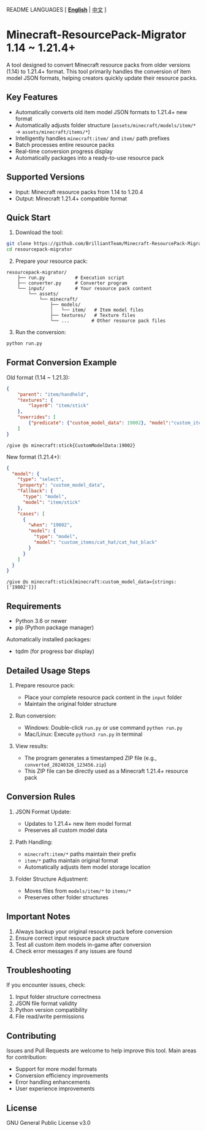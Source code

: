 README LANGUAGES [ [**English**](README.md) | [中文](README-中文.md)  ]
# Minecraft-ResourcePack-Migrator 1.14 ~ 1.21.4+

A tool designed to convert Minecraft resource packs from older versions (1.14) to 1.21.4+ format.
This tool primarily handles the conversion of item model JSON formats, helping creators quickly update their resource packs.

## Key Features

- Automatically converts old item model JSON formats to 1.21.4+ new format
- Automatically adjusts folder structure (`assets/minecraft/models/item/*` → `assets/minecraft/items/*`)
- Intelligently handles `minecraft:item/` and `item/` path prefixes
- Batch processes entire resource packs
- Real-time conversion progress display
- Automatically packages into a ready-to-use resource pack

## Supported Versions

- Input: Minecraft resource packs from 1.14 to 1.20.4
- Output: Minecraft 1.21.4+ compatible format

## Quick Start

1. Download the tool:
```bash
git clone https://github.com/BrilliantTeam/Minecraft-ResourcePack-Migrator
cd resourcepack-migrator
```

2. Prepare your resource pack:
```
resourcepack-migrator/
    ├── run.py           # Execution script
    ├── converter.py     # Converter program
    └── input/           # Your resource pack content
        └── assets/
            └── minecraft/
                ├── models/
                │   └── item/   # Item model files
                ├── textures/   # Texture files
                └── ...        # Other resource pack files
```

3. Run the conversion:
```bash
python run.py
```

## Format Conversion Example

Old format (1.14 ~ 1.21.3):
```json
{
    "parent": "item/handheld",
    "textures": {
        "layer0": "item/stick"
    },
    "overrides": [
        {"predicate": {"custom_model_data": 19002}, "model":"custom_items/cat_hat/cat_hat_black"}
    ]
}
```
` /give @s minecraft:stick{CustomModelData:19002} `

New format (1.21.4+):
```json
{
  "model": {
    "type": "select",
    "property": "custom_model_data",
    "fallback": {
      "type": "model",
      "model": "item/stick"
    },
    "cases": [
      {
        "when": "19002",
        "model": {
          "type": "model",
          "model": "custom_items/cat_hat/cat_hat_black"
        }
      }
    ]
  }
}
```
` /give @s minecraft:stick[minecraft:custom_model_data={strings:['19002']}] `

## Requirements

- Python 3.6 or newer
- pip (Python package manager)

Automatically installed packages:
- tqdm (for progress bar display)

## Detailed Usage Steps

1. Prepare resource pack:
   - Place your complete resource pack content in the `input` folder
   - Maintain the original folder structure

2. Run conversion:
   - Windows: Double-click `run.py` or use command `python run.py`
   - Mac/Linux: Execute `python3 run.py` in terminal

3. View results:
   - The program generates a timestamped ZIP file (e.g., `converted_20240326_123456.zip`)
   - This ZIP file can be directly used as a Minecraft 1.21.4+ resource pack

## Conversion Rules

1. JSON Format Update:
   - Updates to 1.21.4+ new item model format
   - Preserves all custom model data

2. Path Handling:
   - `minecraft:item/*` paths maintain their prefix
   - `item/*` paths maintain original format
   - Automatically adjusts item model storage location

3. Folder Structure Adjustment:
   - Moves files from `models/item/*` to `items/*`
   - Preserves other folder structures

## Important Notes

1. Always backup your original resource pack before conversion
2. Ensure correct input resource pack structure
3. Test all custom item models in-game after conversion
4. Check error messages if any issues are found

## Troubleshooting

If you encounter issues, check:
1. Input folder structure correctness
2. JSON file format validity
3. Python version compatibility
4. File read/write permissions

## Contributing

Issues and Pull Requests are welcome to help improve this tool. Main areas for contribution:
- Support for more model formats
- Conversion efficiency improvements
- Error handling enhancements
- User experience improvements

## License

GNU General Public License v3.0